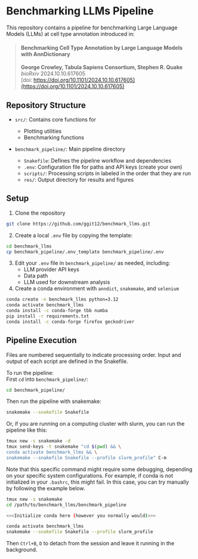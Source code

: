 # Benchmarking LLMs Pipeline

This repository contains a pipeline for benchmarking Large Language Models (LLMs) at cell type annotation introduced in: 
> #### Benchmarking Cell Type Annotation by Large Language Models with AnnDictionary  
> **George Crowley, Tabula Sapiens Consortium, Stephen R. Quake**  
> *bioRxiv* 2024.10.10.617605  
> [doi: https://doi.org/10.1101/2024.10.10.617605](https://doi.org/10.1101/2024.10.10.617605)

## Repository Structure

- `src/`: Contains core functions for
    - Plotting utilities
    - Benchmarking functions

- `benchmark_pipeline/`: Main pipeline directory
    - `Snakefile`: Defines the pipeline workflow and dependencies
    - `.env`: Configuration file for paths and API keys (create your own)
    - `scripts/`: Processing scripts in labeled in the order that they are run
    - `res/`: Output directory for results and figures

## Setup

1. Clone the repository
```bash
git clone https://github.com/ggit12/benchmark_llms.git
```
2. Create a local `.env` file by copying the template:
```bash
cd benchmark_llms
cp benchmark_pipeline/.env_template benchmark_pipeline/.env
```
3. Edit your `.env` file in `benchmark_pipeline/` as needed, including:
    - LLM provider API keys
    - Data path
    - LLM used for downstream analysis
4. Create a conda environment with `anndict`, `snakemake`, and `selenium`
```bash
conda create -n benchmark_llms python=3.12
conda activate benchmark_llms
conda install -c conda-forge tbb numba
pip install -r requirements.txt
conda install -c conda-forge firefox geckodriver
```

## Pipeline Execution
Files are numbered sequentially to indicate processing order. Input and output of each script are defined in the Snakefile.

To run the pipeline:  
First `cd` into `benchmark_pipeline/`:
```bash
cd benchmark_pipeline/
```

Then run the pipeline with snakemake:
```bash
snakemake --snakefile Snakefile
```

Or, if you are running on a computing cluster with slurm, you can run the pipeline like this:
```bash
tmux new -s snakemake -d
tmux send-keys -t snakemake "cd $(pwd) && \
conda activate benchmark_llms && \
snakemake --snakefile Snakefile --profile slurm_profile" C-m
```

Note that this specific command might require some debugging, depending on your specific system configurations. For example, if conda is not initialized in your `.bashrc`, this might fail. 
In this case, you can try manually by following the example below.
```bash
tmux new -s snakemake
cd /path/to/benchmark_llms/benchmark_pipeline

<<<Initialize conda here (however you normally would)>>>

conda activate benchmark_llms
snakemake --snakefile Snakefile --profile slurm_profile
```
Then `Ctrl+B`, `D` to detach from the session and leave it running in the background.
